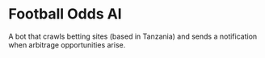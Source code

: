 # Football Odds AI

A bot that crawls betting sites (based in Tanzania) and sends a notification when arbitrage opportunities arise.
